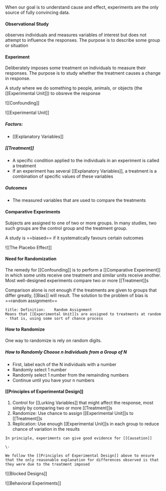 When our goal is to understand cause and effect, experiments are the only source of fully convincing data.

#### Observational Study
observes individuals and measures variables of interest but does not attempt to influence the responses. The purpose is to describe some group or situation

#### Experiment
Deliberately imposes some treatment on individuals to measure their responses. The purpose is to study whether the treatment causes a change in response.

A study where we do something to people, animals, or objects (the [[Experimental Unit]]) to obsreve the response

![[Confounding]]

![[Experimental Unit]]

##### Factors:
- [[Explanatory Variables]]

##### [[Treatment]]
- A specific condition applied to the individuals in an experiment is called a treatment
- If an experiment has several [[Explanatory Variables]], a treatment is a combination of specific values of these variables

##### Outcomes
- The measured variables that are used to compare the treatments

#### Comparative Experiments
Subjects are assigned to one of two or more groups. In many studies, two such groups are the control group and the treatment group.

A study is ==biased== if it systematically favours certain outcomes

![[The Placebo Effect]]

#### Need for Randomization
The remedy for [[Confounding]] is to perform a [[Comparative Experiment]] in which some units receive one treatment and similar units receive another. Most well-designed experiments compare two or more [[Treatment]]s

Comparison alone is not enough if the treatments are given to groups that differ greatly, [[Bias]] will result. The solution to the problem of bias is ==random assignment==

```ad-tldr
title: Definition:    Random Assignment
Means that [[Experimental Unit]]s are assigned to treatments at random - that is, using some sort of chance process
```

#### How to Randomize
One way to randomize is rely on random digits.

##### How to Randomly Choose n Individuals from a Group of N
- First, label each of the N individuals with a number
- Randomly select 1 number
- Randomly select 1 number from the remainding numbers
- Continue until you have your n numbers

#### [[Principles of Experimental Design]]
1. Control for [[Lurking Variables]] that might affect the response, most simply by comparing two or more [[Treatment]]s
2. Randomize: Use chance to assign [[Experimental Unit]]s to [[Treatment]]s
3. Replication: Use enough [[Experimental Unit]]s in each group to reduce chance of variation in the results

```ad-summary
In principle, experiments can give good evidence for [[Causation]]

\-

We follow the [[Principles of Experimental Design]] above to ensure that the only reasonable explanation for differences observed is that they were due to the treatment imposed
```

![[Blocked Designs]]

![[Behavioral Experiments]]